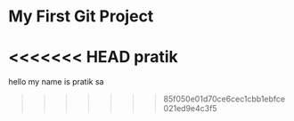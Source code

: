 # My First Git Project
<<<<<<< HEAD
pratik
=======

hello my name is pratik
sa
>>>>>>> 85f050e01d70ce6cec1cbb1ebfce021ed9e4c3f5
